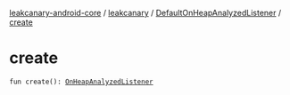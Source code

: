 [leakcanary-android-core](../../index.md) / [leakcanary](../index.md) / [DefaultOnHeapAnalyzedListener](index.md) / [create](./create.md)

# create

`fun create(): `[`OnHeapAnalyzedListener`](../-on-heap-analyzed-listener/index.md)